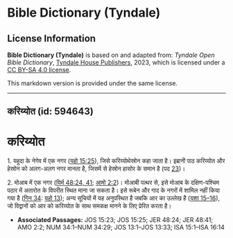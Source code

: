 # Bible Dictionary (Tyndale)

## License Information

**Bible Dictionary (Tyndale)** is based on and adapted from: _Tyndale Open Bible Dictionary_, [Tyndale House Publishers](https://tyndaleopenresources.com/), 2023, which is licensed under a [CC BY-SA 4.0 license](https://creativecommons.org/licenses/by-sa/4.0/legalcode.en).

This markdown version is provided under the same license.



--------------------------------

## करिय्योत (id: 594643)

करिय्योत
========

1\. यहूदा के नेगेव में एक नगर ([यहो 15:25](https://ref.ly/Josh15:25)), जिसे करिय्योथेस्रोन कहा जाता है। इब्रानी पाठ करिय्योत और हेस्रोन को अलग\-अलग नगर मानता है, जिसमें से हेस्रोन हासोर के समान है (पद [23](https://ref.ly/Josh15:23))।

2\. मोआब में एक नगर ([यिर्म 48:24, 41](https://ref.ly/Jer48:24,Jer48:41); [आमो 2:2](https://ref.ly/Amos2:2))। मोआबी पत्थर से, इसे मोआब के दक्षिण\-पश्चिम पठार में अतारोत के विपरीत स्थित माना जा सकता है। इसे रूबेन और गाद के नगरों में शामिल नहीं किया गया है ([गिन 34](https://ref.ly/Num34:1-Num34:29): [यहो 13](https://ref.ly/Josh13:1-Josh13:33)); अन्य सूचियों में यह अनुपस्थित है जबकि आर का उल्लेख है ([यशा 15–16](https://ref.ly/Isa15:1-Isa16:14)), जो विद्वानों को आर को करिय्योत के साथ समकक्ष मानने के लिए प्रेरित करता है।

* **Associated Passages:** JOS 15:23; JOS 15:25; JER 48:24; JER 48:41; AMO 2:2; NUM 34:1–NUM 34:29; JOS 13:1–JOS 13:33; ISA 15:1–ISA 16:14

